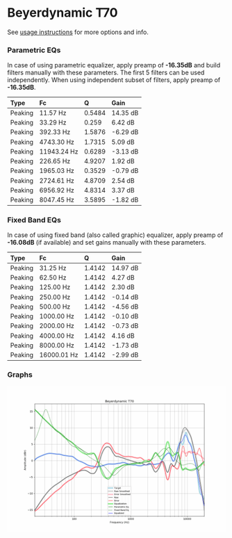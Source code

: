 # Beyerdynamic T70
See [usage instructions](https://github.com/jaakkopasanen/AutoEq#usage) for more options and info.

### Parametric EQs
In case of using parametric equalizer, apply preamp of **-16.35dB** and build filters manually
with these parameters. The first 5 filters can be used independently.
When using independent subset of filters, apply preamp of **-16.35dB**.

| Type    | Fc          |      Q | Gain     |
|:--------|:------------|:-------|:---------|
| Peaking | 11.57 Hz    | 0.5484 | 14.35 dB |
| Peaking | 33.29 Hz    | 0.259  | 6.42 dB  |
| Peaking | 392.33 Hz   | 1.5876 | -6.29 dB |
| Peaking | 4743.30 Hz  | 1.7315 | 5.09 dB  |
| Peaking | 11943.24 Hz | 0.6289 | -3.13 dB |
| Peaking | 226.65 Hz   | 4.9207 | 1.92 dB  |
| Peaking | 1965.03 Hz  | 0.3529 | -0.79 dB |
| Peaking | 2724.61 Hz  | 4.8709 | 2.54 dB  |
| Peaking | 6956.92 Hz  | 4.8314 | 3.37 dB  |
| Peaking | 8047.45 Hz  | 3.5895 | -1.82 dB |

### Fixed Band EQs
In case of using fixed band (also called graphic) equalizer, apply preamp of **-16.08dB**
(if available) and set gains manually with these parameters.

| Type    | Fc          |      Q | Gain     |
|:--------|:------------|:-------|:---------|
| Peaking | 31.25 Hz    | 1.4142 | 14.97 dB |
| Peaking | 62.50 Hz    | 1.4142 | 4.27 dB  |
| Peaking | 125.00 Hz   | 1.4142 | 2.30 dB  |
| Peaking | 250.00 Hz   | 1.4142 | -0.14 dB |
| Peaking | 500.00 Hz   | 1.4142 | -4.56 dB |
| Peaking | 1000.00 Hz  | 1.4142 | -0.10 dB |
| Peaking | 2000.00 Hz  | 1.4142 | -0.73 dB |
| Peaking | 4000.00 Hz  | 1.4142 | 4.16 dB  |
| Peaking | 8000.00 Hz  | 1.4142 | -1.73 dB |
| Peaking | 16000.01 Hz | 1.4142 | -2.99 dB |

### Graphs
![](./Beyerdynamic%20T70.png)